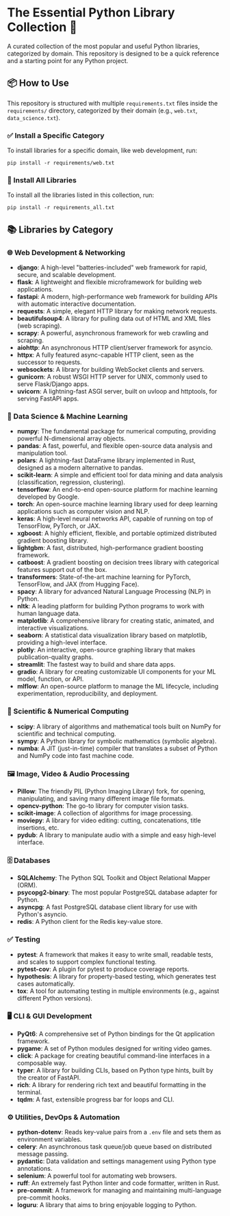 # The Essential Python Library Collection 🐍

A curated collection of the most popular and useful Python libraries, categorized by domain. This repository is designed to be a quick reference and a starting point for any Python project.

## 📦 How to Use

This repository is structured with multiple `requirements.txt` files inside the `requirements/` directory, categorized by their domain (e.g., `web.txt`, `data_science.txt`).

### ✅ Install a Specific Category

To install libraries for a specific domain, like web development, run:

```
pip install -r requirements/web.txt
```

### 🧩 Install All Libraries

To install all the libraries listed in this collection, run:

```
pip install -r requirements_all.txt
```

## 📚 Libraries by Category

### 🌐 Web Development & Networking

- **django**: A high-level "batteries-included" web framework for rapid, secure, and scalable development.
- **flask**: A lightweight and flexible microframework for building web applications.
- **fastapi**: A modern, high-performance web framework for building APIs with automatic interactive documentation.
- **requests**: A simple, elegant HTTP library for making network requests.
- **beautifulsoup4**: A library for pulling data out of HTML and XML files (web scraping).
- **scrapy**: A powerful, asynchronous framework for web crawling and scraping.
- **aiohttp**: An asynchronous HTTP client/server framework for asyncio.
- **httpx**: A fully featured async-capable HTTP client, seen as the successor to requests.
- **websockets**: A library for building WebSocket clients and servers.
- **gunicorn**: A robust WSGI HTTP server for UNIX, commonly used to serve Flask/Django apps.
- **uvicorn**: A lightning-fast ASGI server, built on uvloop and httptools, for serving FastAPI apps.

### 🔬 Data Science & Machine Learning

- **numpy**: The fundamental package for numerical computing, providing powerful N-dimensional array objects.
- **pandas**: A fast, powerful, and flexible open-source data analysis and manipulation tool.
- **polars**: A lightning-fast DataFrame library implemented in Rust, designed as a modern alternative to pandas.
- **scikit-learn**: A simple and efficient tool for data mining and data analysis (classification, regression, clustering).
- **tensorflow**: An end-to-end open-source platform for machine learning developed by Google.
- **torch**: An open-source machine learning library used for deep learning applications such as computer vision and NLP.
- **keras**: A high-level neural networks API, capable of running on top of TensorFlow, PyTorch, or JAX.
- **xgboost**: A highly efficient, flexible, and portable optimized distributed gradient boosting library.
- **lightgbm**: A fast, distributed, high-performance gradient boosting framework.
- **catboost**: A gradient boosting on decision trees library with categorical features support out of the box.
- **transformers**: State-of-the-art machine learning for PyTorch, TensorFlow, and JAX (from Hugging Face).
- **spacy**: A library for advanced Natural Language Processing (NLP) in Python.
- **nltk**: A leading platform for building Python programs to work with human language data.
- **matplotlib**: A comprehensive library for creating static, animated, and interactive visualizations.
- **seaborn**: A statistical data visualization library based on matplotlib, providing a high-level interface.
- **plotly**: An interactive, open-source graphing library that makes publication-quality graphs.
- **streamlit**: The fastest way to build and share data apps.
- **gradio**: A library for creating customizable UI components for your ML model, function, or API.
- **mlflow**: An open-source platform to manage the ML lifecycle, including experimentation, reproducibility, and deployment.

### 🧪 Scientific & Numerical Computing

- **scipy**: A library of algorithms and mathematical tools built on NumPy for scientific and technical computing.
- **sympy**: A Python library for symbolic mathematics (symbolic algebra).
- **numba**: A JIT (just-in-time) compiler that translates a subset of Python and NumPy code into fast machine code.

### 🖼️ Image, Video & Audio Processing

- **Pillow**: The friendly PIL (Python Imaging Library) fork, for opening, manipulating, and saving many different image file formats.
- **opencv-python**: The go-to library for computer vision tasks.
- **scikit-image**: A collection of algorithms for image processing.
- **moviepy**: A library for video editing: cutting, concatenations, title insertions, etc.
- **pydub**: A library to manipulate audio with a simple and easy high-level interface.

### 🗄️ Databases

- **SQLAlchemy**: The Python SQL Toolkit and Object Relational Mapper (ORM).
- **psycopg2-binary**: The most popular PostgreSQL database adapter for Python.
- **asyncpg**: A fast PostgreSQL database client library for use with Python's asyncio.
- **redis**: A Python client for the Redis key-value store.

### ✅ Testing

- **pytest**: A framework that makes it easy to write small, readable tests, and scales to support complex functional testing.
- **pytest-cov**: A plugin for pytest to produce coverage reports.
- **hypothesis**: A library for property-based testing, which generates test cases automatically.
- **tox**: A tool for automating testing in multiple environments (e.g., against different Python versions).

### 🖥️ CLI & GUI Development

- **PyQt6**: A comprehensive set of Python bindings for the Qt application framework.
- **pygame**: A set of Python modules designed for writing video games.
- **click**: A package for creating beautiful command-line interfaces in a composable way.
- **typer**: A library for building CLIs, based on Python type hints, built by the creator of FastAPI.
- **rich**: A library for rendering rich text and beautiful formatting in the terminal.
- **tqdm**: A fast, extensible progress bar for loops and CLI.

### ⚙️ Utilities, DevOps & Automation

- **python-dotenv**: Reads key-value pairs from a `.env` file and sets them as environment variables.
- **celery**: An asynchronous task queue/job queue based on distributed message passing.
- **pydantic**: Data validation and settings management using Python type annotations.
- **selenium**: A powerful tool for automating web browsers.
- **ruff**: An extremely fast Python linter and code formatter, written in Rust.
- **pre-commit**: A framework for managing and maintaining multi-language pre-commit hooks.
- **loguru**: A library that aims to bring enjoyable logging to Python.
